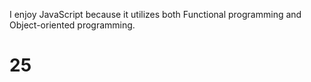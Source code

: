 I enjoy JavaScript because it utilizes both Functional programming and 
Object-oriented programming.
# 25

